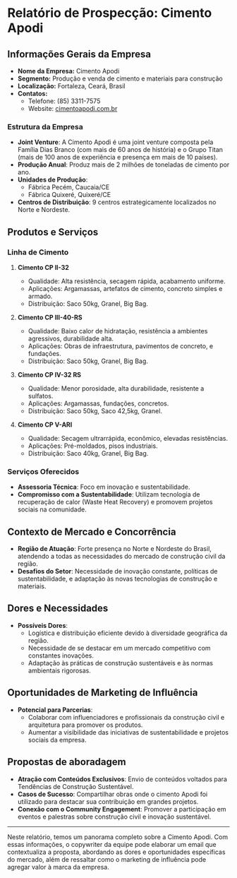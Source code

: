 # Relatório de Prospecção: Cimento Apodi

## Informações Gerais da Empresa

- **Nome da Empresa:** Cimento Apodi
- **Segmento:** Produção e venda de cimento e materiais para construção
- **Localização:** Fortaleza, Ceará, Brasil
- **Contatos:** 
  - Telefone: (85) 3311-7575
  - Website: [cimentoapodi.com.br](http://www.cimentoapodi.com.br)

### Estrutura da Empresa
- **Joint Venture**: A Cimento Apodi é uma joint venture composta pela Família Dias Branco (com mais de 60 anos de história) e o Grupo Titan (mais de 100 anos de experiência e presença em mais de 10 países).
- **Produção Anual**: Produz mais de 2 milhões de toneladas de cimento por ano.
- **Unidades de Produção**: 
  - Fábrica Pecém, Caucaia/CE
  - Fábrica Quixeré, Quixeré/CE
- **Centros de Distribuição**: 9 centros estrategicamente localizados no Norte e Nordeste.

## Produtos e Serviços

### Linha de Cimento
1. **Cimento CP II-32**
   - Qualidade: Alta resistência, secagem rápida, acabamento uniforme.
   - Aplicações: Argamassas, artefatos de cimento, concreto simples e armado.
   - Distribuição: Saco 50kg, Granel, Big Bag.

2. **Cimento CP III-40-RS**
   - Qualidade: Baixo calor de hidratação, resistência a ambientes agressivos, durabilidade alta.
   - Aplicações: Obras de infraestrutura, pavimentos de concreto, e fundações.
   - Distribuição: Saco 50kg, Granel, Big Bag.

3. **Cimento CP IV-32 RS**
   - Qualidade: Menor porosidade, alta durabilidade, resistente a sulfatos.
   - Aplicações: Argamassas, fundações, concretos.
   - Distribuição: Saco 50kg, Saco 42,5kg, Granel.

4. **Cimento CP V-ARI**
   - Qualidade: Secagem ultrarrápida, econômico, elevadas resistências.
   - Aplicações: Pré-moldados, pisos industriais.
   - Distribuição: Saco 40kg, Granel, Big Bag.

### Serviços Oferecidos
- **Assessoria Técnica**: Foco em inovação e sustentabilidade.
- **Compromisso com a Sustentabilidade**: Utilizam tecnologia de recuperação de calor (Waste Heat Recovery) e promovem projetos sociais na comunidade.

## Contexto de Mercado e Concorrência
- **Região de Atuação**: Forte presença no Norte e Nordeste do Brasil, atendendo a todas as necessidades do mercado de construção civil da região.
- **Desafios do Setor**: Necessidade de inovação constante, políticas de sustentabilidade, e adaptação às novas tecnologias de construção e materiais.

## Dores e Necessidades
- **Possíveis Dores**:
  - Logística e distribuição eficiente devido à diversidade geográfica da região.
  - Necessidade de se destacar em um mercado competitivo com constantes inovações.
  - Adaptação às práticas de construção sustentáveis e às normas ambientais rigorosas.
  
## Oportunidades de Marketing de Influência
- **Potencial para Parcerias**:
  - Colaborar com influenciadores e profissionais da construção civil e arquitetura para promover os produtos.
  - Aumentar a visibilidade das iniciativas de sustentabilidade e projetos sociais da empresa.

## Propostas de aboradagem
- **Atração com Conteúdos Exclusivos**: Envio de conteúdos voltados para Tendências de Construção Sustentável.
- **Casos de Sucesso**: Compartilhar obras onde o cimento Apodi foi utilizado para destacar sua contribuição em grandes projetos.
- **Conexão com o Community Engagement**: Promover a participação em eventos e palestras sobre construção civil e inovação sustentável.

---

Neste relatório, temos um panorama completo sobre a Cimento Apodi. Com essas informações, o copywriter da equipe pode elaborar um email que contextualiza a proposta, abordando as dores e oportunidades específicas do mercado, além de ressaltar como o marketing de influência pode agregar valor à marca da empresa.